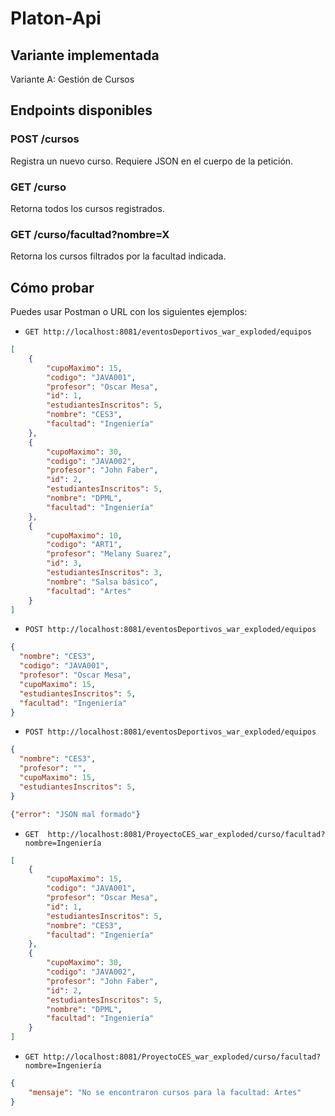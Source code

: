 # Platon-Api

## Variante implementada
Variante A: Gestión de Cursos

## Endpoints disponibles

### POST /cursos
Registra un nuevo curso. Requiere JSON en el cuerpo de la petición.

### GET /curso
Retorna todos los cursos registrados.

### GET /curso/facultad?nombre=X
Retorna los cursos filtrados por la facultad indicada.

## Cómo probar
Puedes usar Postman o URL con los siguientes ejemplos:

- `GET http://localhost:8081/eventosDeportivos_war_exploded/equipos`
```json
[
    {
        "cupoMaximo": 15,
        "codigo": "JAVA001",
        "profesor": "Oscar Mesa",
        "id": 1,
        "estudiantesInscritos": 5,
        "nombre": "CES3",
        "facultad": "Ingeniería"
    },
    {
        "cupoMaximo": 30,
        "codigo": "JAVA002",
        "profesor": "John Faber",
        "id": 2,
        "estudiantesInscritos": 5,
        "nombre": "DPML",
        "facultad": "Ingeniería"
    },
    {
        "cupoMaximo": 10,
        "codigo": "ART1",
        "profesor": "Melany Suarez",
        "id": 3,
        "estudiantesInscritos": 3,
        "nombre": "Salsa básico",
        "facultad": "Artes"
    }
]
```
- `POST http://localhost:8081/eventosDeportivos_war_exploded/equipos`
```json
{
  "nombre": "CES3",
  "codigo": "JAVA001",
  "profesor": "Oscar Mesa",
  "cupoMaximo": 15,
  "estudiantesInscritos": 5,
  "facultad": "Ingeniería"
}
```

- `POST http://localhost:8081/eventosDeportivos_war_exploded/equipos`
```json
{
  "nombre": "CES3",
  "profesor": "",
  "cupoMaximo": 15,
  "estudiantesInscritos": 5,
}
```
```json
{"error": "JSON mal formado"}
```

- `GET  http://localhost:8081/ProyectoCES_war_exploded/curso/facultad?nombre=Ingeniería`
```json
[
    {
        "cupoMaximo": 15,
        "codigo": "JAVA001",
        "profesor": "Oscar Mesa",
        "id": 1,
        "estudiantesInscritos": 5,
        "nombre": "CES3",
        "facultad": "Ingeniería"
    },
    {
        "cupoMaximo": 30,
        "codigo": "JAVA002",
        "profesor": "John Faber",
        "id": 2,
        "estudiantesInscritos": 5,
        "nombre": "DPML",
        "facultad": "Ingeniería"
    }
]
```

- `GET http://localhost:8081/ProyectoCES_war_exploded/curso/facultad?nombre=Ingeniería`
```json
{
    "mensaje": "No se encontraron cursos para la facultad: Artes"
}
```
